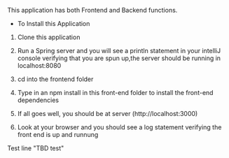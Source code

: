 This application has both Frontend and Backend functions.

- To Install this Application

1. Clone this application

2. Run a Spring server and you will see a println statement in your intelliJ console verifying that you are spun up,the server should be running in localhost:8080

3. cd into the frontend folder

4. Type in an npm install in this front-end folder to install the front-end dependencies

5. If all goes well, you should be at server (http://localhost:3000)

6. Look at your browser and you should see a log statement verifying the front end is up and runnung

Test line "TBD test"
